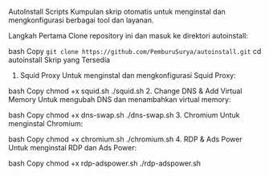 AutoInstall Scripts
Kumpulan skrip otomatis untuk menginstal dan mengkonfigurasi berbagai tool dan layanan.

Langkah Pertama
Clone repository ini dan masuk ke direktori autoinstall:

bash
Copy
```git clone https://github.com/PemburuSurya/autoinstall.git```
cd autoinstall
Skrip yang Tersedia
1. Squid Proxy
Untuk menginstal dan mengkonfigurasi Squid Proxy:

bash
Copy
chmod +x squid.sh
./squid.sh
2. Change DNS & Add Virtual Memory
Untuk mengubah DNS dan menambahkan virtual memory:

bash
Copy
chmod +x dns-swap.sh
./dns-swap.sh
3. Chromium
Untuk menginstal Chromium:

bash
Copy
chmod +x chromium.sh
./chromium.sh
4. RDP & Ads Power
Untuk menginstal RDP dan Ads Power:

bash
Copy
chmod +x rdp-adspower.sh
./rdp-adspower.sh
